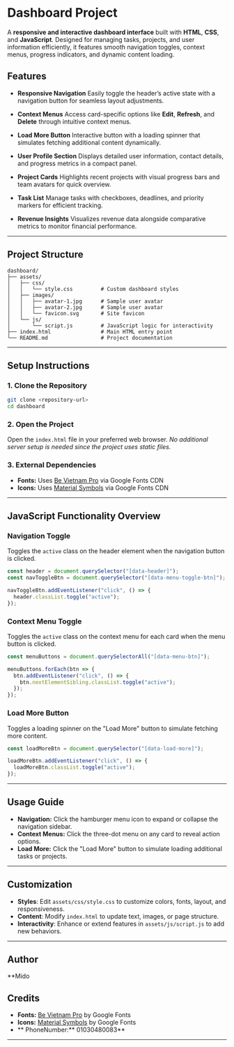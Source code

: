

# Dashboard Project

A **responsive and interactive dashboard interface** built with **HTML**, **CSS**, and **JavaScript**. Designed for managing tasks, projects, and user information efficiently, it features smooth navigation toggles, context menus, progress indicators, and dynamic content loading.



## Features

* **Responsive Navigation**
  Easily toggle the header’s active state with a navigation button for seamless layout adjustments.

* **Context Menus**
  Access card-specific options like **Edit**, **Refresh**, and **Delete** through intuitive context menus.

* **Load More Button**
  Interactive button with a loading spinner that simulates fetching additional content dynamically.

* **User Profile Section**
  Displays detailed user information, contact details, and progress metrics in a compact panel.

* **Project Cards**
  Highlights recent projects with visual progress bars and team avatars for quick overview.

* **Task List**
  Manage tasks with checkboxes, deadlines, and priority markers for efficient tracking.

* **Revenue Insights**
  Visualizes revenue data alongside comparative metrics to monitor financial performance.

---

## Project Structure

```
dashboard/
├── assets/
│   ├── css/
│   │   └── style.css         # Custom dashboard styles
│   ├── images/
│   │   ├── avatar-1.jpg      # Sample user avatar
│   │   ├── avatar-2.jpg      # Sample user avatar
│   │   └── favicon.svg       # Site favicon
│   └── js/
│       └── script.js         # JavaScript logic for interactivity
├── index.html                # Main HTML entry point
└── README.md                 # Project documentation
```

---

## Setup Instructions

### 1. Clone the Repository

```bash
git clone <repository-url>
cd dashboard
```

### 2. Open the Project

Open the `index.html` file in your preferred web browser.
*No additional server setup is needed since the project uses static files.*

### 3. External Dependencies

* **Fonts:** Uses [Be Vietnam Pro](https://fonts.google.com/specimen/Be+Vietnam+Pro) via Google Fonts CDN
* **Icons:** Uses [Material Symbols](https://fonts.google.com/icons) via Google Fonts CDN

---

## JavaScript Functionality Overview

### Navigation Toggle

Toggles the `active` class on the header element when the navigation button is clicked.

```javascript
const header = document.querySelector("[data-header]");
const navToggleBtn = document.querySelector("[data-menu-toggle-btn]");

navToggleBtn.addEventListener("click", () => {
  header.classList.toggle("active");
});
```

### Context Menu Toggle

Toggles the `active` class on the context menu for each card when the menu button is clicked.

```javascript
const menuButtons = document.querySelectorAll("[data-menu-btn]");

menuButtons.forEach(btn => {
  btn.addEventListener("click", () => {
    btn.nextElementSibling.classList.toggle("active");
  });
});
```

### Load More Button

Toggles a loading spinner on the "Load More" button to simulate fetching more content.

```javascript
const loadMoreBtn = document.querySelector("[data-load-more]");

loadMoreBtn.addEventListener("click", () => {
  loadMoreBtn.classList.toggle("active");
});
```

---

## Usage Guide

* **Navigation:** Click the hamburger menu icon to expand or collapse the navigation sidebar.
* **Context Menus:** Click the three-dot menu on any card to reveal action options.
* **Load More:** Click the "Load More" button to simulate loading additional tasks or projects.

---

## Customization

* **Styles**: Edit `assets/css/style.css` to customize colors, fonts, layout, and responsiveness.
* **Content**: Modify `index.html` to update text, images, or page structure.
* **Interactivity**: Enhance or extend features in `assets/js/script.js` to add new behaviors.

---
## Author
**Mido
## Credits

* **Fonts:** [Be Vietnam Pro](https://fonts.google.com/specimen/Be+Vietnam+Pro) by Google Fonts
* **Icons:** [Material Symbols](https://fonts.google.com/icons) by Google Fonts
* ** PhoneNumber:** 01030480083**

---

